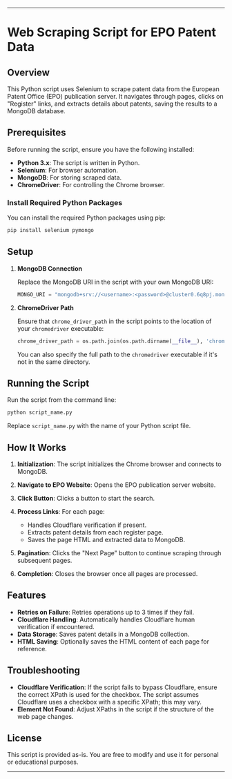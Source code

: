 
---

# Web Scraping Script for EPO Patent Data

## Overview

This Python script uses Selenium to scrape patent data from the European Patent Office (EPO) publication server. It navigates through pages, clicks on "Register" links, and extracts details about patents, saving the results to a MongoDB database.

## Prerequisites

Before running the script, ensure you have the following installed:

- **Python 3.x**: The script is written in Python.
- **Selenium**: For browser automation.
- **MongoDB**: For storing scraped data.
- **ChromeDriver**: For controlling the Chrome browser.

### Install Required Python Packages

You can install the required Python packages using pip:

```bash
pip install selenium pymongo
```

## Setup

1. **MongoDB Connection**

   Replace the MongoDB URI in the script with your own MongoDB URI:

   ```python
   MONGO_URI = "mongodb+srv://<username>:<password>@cluster0.6q8pj.mongodb.net/?retryWrites=true&w=majority&appName=Cluster0"
   ```

2. **ChromeDriver Path**

   Ensure that `chrome_driver_path` in the script points to the location of your `chromedriver` executable:

   ```python
   chrome_driver_path = os.path.join(os.path.dirname(__file__), 'chromedriver')
   ```

   You can also specify the full path to the `chromedriver` executable if it's not in the same directory.

## Running the Script

Run the script from the command line:

```bash
python script_name.py
```

Replace `script_name.py` with the name of your Python script file.

## How It Works

1. **Initialization**: The script initializes the Chrome browser and connects to MongoDB.

2. **Navigate to EPO Website**: Opens the EPO publication server website.

3. **Click Button**: Clicks a button to start the search.

4. **Process Links**: For each page:
   - Handles Cloudflare verification if present.
   - Extracts patent details from each register page.
   - Saves the page HTML and extracted data to MongoDB.

5. **Pagination**: Clicks the "Next Page" button to continue scraping through subsequent pages.

6. **Completion**: Closes the browser once all pages are processed.

## Features

- **Retries on Failure**: Retries operations up to 3 times if they fail.
- **Cloudflare Handling**: Automatically handles Cloudflare human verification if encountered.
- **Data Storage**: Saves patent details in a MongoDB collection.
- **HTML Saving**: Optionally saves the HTML content of each page for reference.

## Troubleshooting

- **Cloudflare Verification**: If the script fails to bypass Cloudflare, ensure the correct XPath is used for the checkbox. The script assumes Cloudflare uses a checkbox with a specific XPath; this may vary.
- **Element Not Found**: Adjust XPaths in the script if the structure of the web page changes.

## License

This script is provided as-is. You are free to modify and use it for personal or educational purposes.

---
